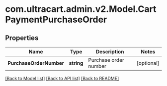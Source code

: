 # com.ultracart.admin.v2.Model.CartPaymentPurchaseOrder
## Properties

Name | Type | Description | Notes
------------ | ------------- | ------------- | -------------
**PurchaseOrderNumber** | **string** | Purchase order number | [optional] 

[[Back to Model list]](../README.md#documentation-for-models) [[Back to API list]](../README.md#documentation-for-api-endpoints) [[Back to README]](../README.md)

